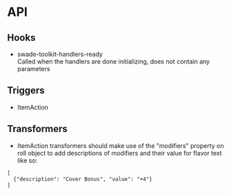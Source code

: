 # API

## Hooks  
- swade-toolkit-handlers-ready  
  Called when the handlers are done initializing, does not contain any parameters

## Triggers
- ItemAction

## Transformers 
- ItemAction transformers should make use of the "modifiers" property on roll object to add descriptions of modifiers and their value for flavor text like so:
```
[
  {"description": "Cover Bonus", "value": "+4"}
]
```